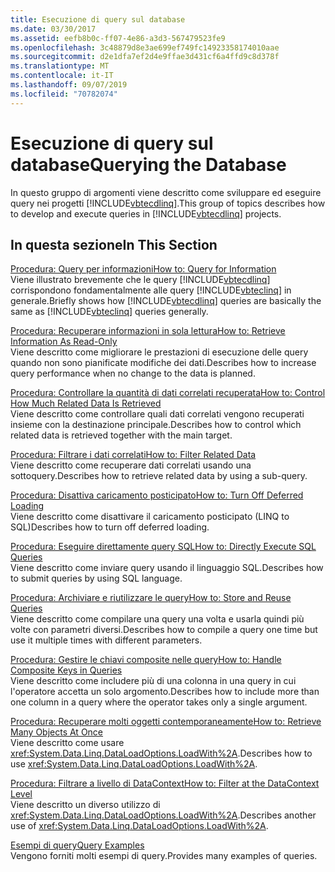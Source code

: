 ```yaml
---
title: Esecuzione di query sul database
ms.date: 03/30/2017
ms.assetid: eefb8b0c-ff07-4e86-a3d3-567479523fe9
ms.openlocfilehash: 3c48879d8e3ae699ef749fc14923358174010aae
ms.sourcegitcommit: d2e1dfa7ef2d4e9ffae3d431cf6a4ffd9c8d378f
ms.translationtype: MT
ms.contentlocale: it-IT
ms.lasthandoff: 09/07/2019
ms.locfileid: "70782074"
---
```

# <a name="querying-the-database"></a><span data-ttu-id="5f5e0-102">Esecuzione di query sul database</span><span class="sxs-lookup"><span data-stu-id="5f5e0-102">Querying the Database</span></span>
<span data-ttu-id="5f5e0-103">In questo gruppo di argomenti viene descritto come sviluppare ed eseguire query nei progetti [!INCLUDE[vbtecdlinq](../../../../../../includes/vbtecdlinq-md.md)].</span><span class="sxs-lookup"><span data-stu-id="5f5e0-103">This group of topics describes how to develop and execute queries in [!INCLUDE[vbtecdlinq](../../../../../../includes/vbtecdlinq-md.md)] projects.</span></span>  
  
## <a name="in-this-section"></a><span data-ttu-id="5f5e0-104">In questa sezione</span><span class="sxs-lookup"><span data-stu-id="5f5e0-104">In This Section</span></span>  
 [<span data-ttu-id="5f5e0-105">Procedura: Query per informazioni</span><span class="sxs-lookup"><span data-stu-id="5f5e0-105">How to: Query for Information</span></span>](how-to-query-for-information.md)  
 <span data-ttu-id="5f5e0-106">Viene illustrato brevemente che le query [!INCLUDE[vbtecdlinq](../../../../../../includes/vbtecdlinq-md.md)] corrispondono fondamentalmente alle query [!INCLUDE[vbteclinq](../../../../../../includes/vbteclinq-md.md)] in generale.</span><span class="sxs-lookup"><span data-stu-id="5f5e0-106">Briefly shows how [!INCLUDE[vbtecdlinq](../../../../../../includes/vbtecdlinq-md.md)] queries are basically the same as [!INCLUDE[vbteclinq](../../../../../../includes/vbteclinq-md.md)] queries generally.</span></span>  
  
 [<span data-ttu-id="5f5e0-107">Procedura: Recuperare informazioni in sola lettura</span><span class="sxs-lookup"><span data-stu-id="5f5e0-107">How to: Retrieve Information As Read-Only</span></span>](how-to-retrieve-information-as-read-only.md)  
 <span data-ttu-id="5f5e0-108">Viene descritto come migliorare le prestazioni di esecuzione delle query quando non sono pianificate modifiche dei dati.</span><span class="sxs-lookup"><span data-stu-id="5f5e0-108">Describes how to increase query performance when no change to the data is planned.</span></span>  
  
 [<span data-ttu-id="5f5e0-109">Procedura: Controllare la quantità di dati correlati recuperata</span><span class="sxs-lookup"><span data-stu-id="5f5e0-109">How to: Control How Much Related Data Is Retrieved</span></span>](how-to-control-how-much-related-data-is-retrieved.md)  
 <span data-ttu-id="5f5e0-110">Viene descritto come controllare quali dati correlati vengono recuperati insieme con la destinazione principale.</span><span class="sxs-lookup"><span data-stu-id="5f5e0-110">Describes how to control which related data is retrieved together with the main target.</span></span>  
  
 [<span data-ttu-id="5f5e0-111">Procedura: Filtrare i dati correlati</span><span class="sxs-lookup"><span data-stu-id="5f5e0-111">How to: Filter Related Data</span></span>](how-to-filter-related-data.md)  
 <span data-ttu-id="5f5e0-112">Viene descritto come recuperare dati correlati usando una sottoquery.</span><span class="sxs-lookup"><span data-stu-id="5f5e0-112">Describes how to retrieve related data by using a sub-query.</span></span>  
  
 [<span data-ttu-id="5f5e0-113">Procedura: Disattiva caricamento posticipato</span><span class="sxs-lookup"><span data-stu-id="5f5e0-113">How to: Turn Off Deferred Loading</span></span>](how-to-turn-off-deferred-loading.md)  
 <span data-ttu-id="5f5e0-114">Viene descritto come disattivare il caricamento posticipato (LINQ to SQL)</span><span class="sxs-lookup"><span data-stu-id="5f5e0-114">Describes how to turn off deferred loading.</span></span>  
  
 [<span data-ttu-id="5f5e0-115">Procedura: Eseguire direttamente query SQL</span><span class="sxs-lookup"><span data-stu-id="5f5e0-115">How to: Directly Execute SQL Queries</span></span>](how-to-directly-execute-sql-queries.md)  
 <span data-ttu-id="5f5e0-116">Viene descritto come inviare query usando il linguaggio SQL.</span><span class="sxs-lookup"><span data-stu-id="5f5e0-116">Describes how to submit queries by using SQL language.</span></span>  
  
 [<span data-ttu-id="5f5e0-117">Procedura: Archiviare e riutilizzare le query</span><span class="sxs-lookup"><span data-stu-id="5f5e0-117">How to: Store and Reuse Queries</span></span>](how-to-store-and-reuse-queries.md)  
 <span data-ttu-id="5f5e0-118">Viene descritto come compilare una query una volta e usarla quindi più volte con parametri diversi.</span><span class="sxs-lookup"><span data-stu-id="5f5e0-118">Describes how to compile a query one time but use it multiple times with different parameters.</span></span>  
  
 [<span data-ttu-id="5f5e0-119">Procedura: Gestire le chiavi composite nelle query</span><span class="sxs-lookup"><span data-stu-id="5f5e0-119">How to: Handle Composite Keys in Queries</span></span>](how-to-handle-composite-keys-in-queries.md)  
 <span data-ttu-id="5f5e0-120">Viene descritto come includere più di una colonna in una query in cui l'operatore accetta un solo argomento.</span><span class="sxs-lookup"><span data-stu-id="5f5e0-120">Describes how to include more than one column in a query where the operator takes only a single argument.</span></span>  
  
 [<span data-ttu-id="5f5e0-121">Procedura: Recuperare molti oggetti contemporaneamente</span><span class="sxs-lookup"><span data-stu-id="5f5e0-121">How to: Retrieve Many Objects At Once</span></span>](how-to-retrieve-many-objects-at-once.md)  
 <span data-ttu-id="5f5e0-122">Viene descritto come usare <xref:System.Data.Linq.DataLoadOptions.LoadWith%2A>.</span><span class="sxs-lookup"><span data-stu-id="5f5e0-122">Describes how to use <xref:System.Data.Linq.DataLoadOptions.LoadWith%2A>.</span></span>  
  
 [<span data-ttu-id="5f5e0-123">Procedura: Filtrare a livello di DataContext</span><span class="sxs-lookup"><span data-stu-id="5f5e0-123">How to: Filter at the DataContext Level</span></span>](how-to-filter-at-the-datacontext-level.md)  
 <span data-ttu-id="5f5e0-124">Viene descritto un diverso utilizzo di <xref:System.Data.Linq.DataLoadOptions.LoadWith%2A>.</span><span class="sxs-lookup"><span data-stu-id="5f5e0-124">Describes another use of <xref:System.Data.Linq.DataLoadOptions.LoadWith%2A>.</span></span>  
  
 [<span data-ttu-id="5f5e0-125">Esempi di query</span><span class="sxs-lookup"><span data-stu-id="5f5e0-125">Query Examples</span></span>](query-examples.md)  
 <span data-ttu-id="5f5e0-126">Vengono forniti molti esempi di query.</span><span class="sxs-lookup"><span data-stu-id="5f5e0-126">Provides many examples of queries.</span></span>

